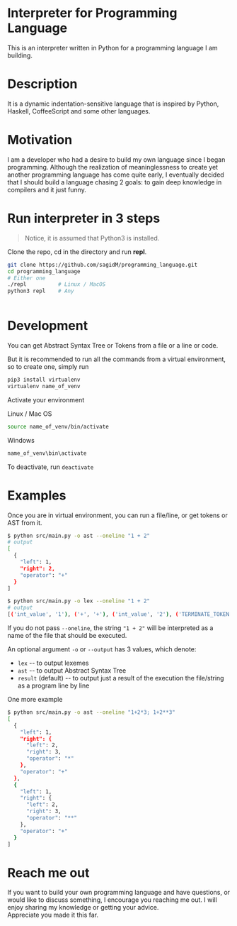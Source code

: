 # Interpreter for Programming Language

This is an interpreter written in Python for a programming language I am building.

# Description
It is a dynamic indentation-sensitive language that is inspired by Python, Haskell, CoffeeScript and some other languages.

# Motivation
I am a developer who had a desire to build my own language since I began programming. Although the realization of meaninglessness to create yet another programming language has come quite early, I eventually decided that I should build a language chasing 2 goals: to gain deep knowledge in compilers and it just funny.

# Run interpreter in 3 steps
> Notice, it is assumed that Python3 is installed.

Clone the repo, cd in the directory and run **repl**.
```bash
git clone https://github.com/sagidM/programming_language.git
cd programming_language
# Either one
./repl          # Linux / MacOS
python3 repl    # Any
```
```bash
```

# Development
You can get Abstract Syntax Tree or Tokens from a file or a line or code.

But it is recommended to run all the commands from a virtual environment, so to create one, simply run
```bash
pip3 install virtualenv
virtualenv name_of_venv
```

Activate your environment

Linux / Mac OS
```bash
source name_of_venv/bin/activate
```
Windows
```bash
name_of_venv\bin\activate
```

To deactivate, run `deactivate`

# Examples
Once you are in virtual environment, you can run a file/line, or get tokens or AST from it.
```bash
$ python src/main.py -o ast --oneline "1 + 2"
# output
[
  {
    "left": 1,
    "right": 2,
    "operator": "+"
  }
]

$ python src/main.py -o lex --oneline "1 + 2"
# output
[('int_value', '1'), ('+', '+'), ('int_value', '2'), ('TERMINATE_TOKEN', '')]
```
If you do not pass `--oneline`, the string `"1 + 2"` will be interpreted as a name of the file that should be executed.

An optional argument `-o` or `--output` has 3 values, which denote:
- `lex` -- to output lexemes
- `ast` -- to output Abstract Syntax Tree
- `result` (default) -- to output just a result of the execution the file/string as a program line by line

One more example
```bash
$ python src/main.py -o ast --oneline "1+2*3; 1+2**3"
[
  {
    "left": 1,
    "right": {
      "left": 2,
      "right": 3,
      "operator": "*"
    },
    "operator": "+"
  },
  {
    "left": 1,
    "right": {
      "left": 2,
      "right": 3,
      "operator": "**"
    },
    "operator": "+"
  }
]
```

# Reach me out
If you want to build your own programming language and have questions, or would like to discuss something, I encourage you reaching me out. I will enjoy sharing my knowledge or getting your advice.  
Appreciate you made it this far.
